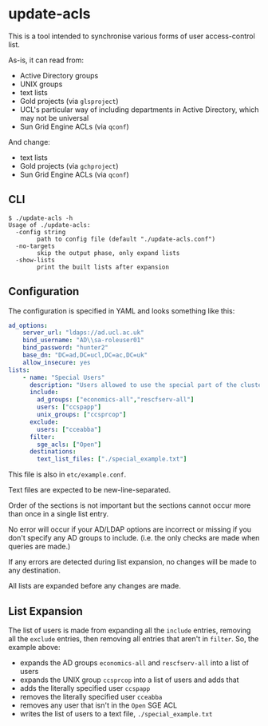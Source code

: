 # update-acls

This is a tool intended to synchronise various forms of user access-control list.

As-is, it can read from:

 - Active Directory groups
 - UNIX groups
 - text lists
 - Gold projects (via `glsproject`)
 - UCL's particular way of including departments in Active Directory, which may not be universal
 - Sun Grid Engine ACLs (via `qconf`)

And change:

 - text lists
 - Gold projects (via `gchproject`)
 - Sun Grid Engine ACLs (via `qconf`)


## CLI

```
$ ./update-acls -h
Usage of ./update-acls:
  -config string
    	path to config file (default "./update-acls.conf")
  -no-targets
    	skip the output phase, only expand lists
  -show-lists
    	print the built lists after expansion
```

## Configuration

The configuration is specified in YAML and looks something like this:

```yaml
ad_options:
    server_url: "ldaps://ad.ucl.ac.uk"
    bind_username: "AD\\sa-roleuser01"
    bind_password: "hunter2"
    base_dn: "DC=ad,DC=ucl,DC=ac,DC=uk"
    allow_insecure: yes
lists:
    - name: "Special Users"
      description: "Users allowed to use the special part of the cluster"
      include:
        ad_groups: ["economics-all","rescfserv-all"]
        users: ["ccspapp"]
        unix_groups: ["ccsprcop"]
      exclude:
        users: ["cceabba"]
      filter:
        sge_acls: ["Open"]
      destinations:
        text_list_files: ["./special_example.txt"]
```

This file is also in `etc/example.conf`.

Text files are expected to be new-line-separated.

Order of the sections is not important but the sections cannot occur more than once in a single list entry.

No error will occur if your AD/LDAP options are incorrect or missing if you don't specify any AD groups to include. (i.e. the only checks are made when queries are made.)

If any errors are detected during list expansion, no changes will be made to any destination.

All lists are expanded before any changes are made.

## List Expansion

The list of users is made from expanding all the `include` entries, removing all the `exclude` entries, then removing all entries that aren't in `filter`. 
So, the example above:

 - expands the AD groups `economics-all` and `rescfserv-all` into a list of users
 - expands the UNIX group `ccsprcop` into a list of users and adds that
 - adds the literally specified user `ccspapp`
 - removes the literally specified user `cceabba`
 - removes any user that isn't in the `Open` SGE ACL
 - writes the list of users to a text file, `./special_example.txt`

